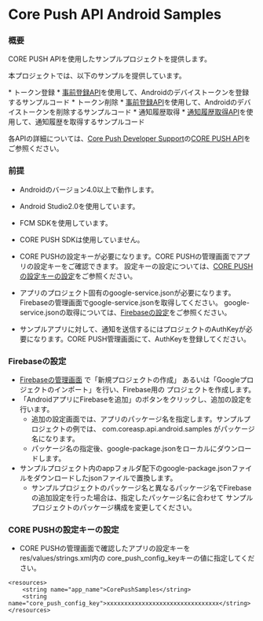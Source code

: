 # Core Push API Android Samples

###  概要
<p>CORE PUSH APIを使用したサンプルプロジェクトを提供します。</p>
<p>本プロジェクトでは、以下のサンプルを提供しています。</p>
* トークン登録
  * <a href="http://developer.core-asp.com/api_token.php">事前登録API</a>を使用して、Androidのデバイストークンを登録するサンプルコード
* トークン削除
  * <a href="http://developer.core-asp.com/api_token.php">事前登録API</a>を使用して、Androidのデバイストークンを削除するサンプルコード
* 通知履歴取得
  * <a href="http://developer.core-asp.com/api_history.php">通知履歴取得API</a>を使用して、通知履歴を取得するサンプルコード

<p>各APIの詳細については、<a href="http://developer.core-asp.com/index.php">Core Push Developer Support</a>の<a href="http://developer.core-asp.com/api_token.php">CORE PUSH API</a>をご参照ください。</p>

### 前提
  * Androidのバージョン4.0以上で動作します。
  * Android Studio2.0を使用しています。
  * FCM SDKを使用しています。
  * CORE PUSH SDKは使用していません。
  * CORE PUSHの設定キーが必要になります。CORE PUSHの管理画面でアプリの設定キーをご確認できます。
  設定キーの設定については、<a href="#config_key">CORE PUSHの設定キーの設定</a>をご参照ください。
  
  * アプリのプロジェクト固有のgoogle-service.jsonが必要になります。Firebaseの管理画面でgoogle-service.jsonを取得してください。 google-service.jsonの取得については、<a href="#firebase_setting">Firebaseの設定</a>をご参照ください。
  * サンプルアプリに対して、通知を送信するにはプロジェクトのAuthKeyが必要になります。CORE PUSH管理画面にて、AuthKeyを登録してください。
  
  
### <div id="firebase_setting">Firebaseの設定</div>
  * <a href="https://console.firebase.google.com">Firebaseの管理画面</a>
  で「新規プロジェクトの作成」 あるいは「Googleプロジェクトのインポート」を行い、Firebase用の
  プロジェクトを作成します。
  * 「AndroidアプリにFirebaseを追加」のボタンをクリックし、追加の設定を行います。
    * 追加の設定画面では、アプリのパッケージ名を指定します。サンプルプロジェクトの例では、
    com.coreasp.api.android.samples がパッケージ名になります。
    * パッケージ名の指定後、google-package.jsonをローカルにダウンロードします。
  * サンプルプロジェクト内のappフォルダ配下のgoogle-package.jsonファイルをダウンロードしたjsonファイルで置換します。
    * サンプルプロジェクトのパッケージ名と異なるパッケージ名でFirebaseの追加設定を行った場合は、指定したパッケージ名に合わせて
    サンプルプロジェクトのパッケージ構成を変更してください。
    

### <div id="config_key">CORE PUSHの設定キーの設定</div>
* CORE PUSHの管理画面で確認したアプリの設定キーを res/values/strings.xml内の 
core_push_config_keyキーの値に指定してください。

```
<resources>
    <string name="app_name">CorePushSamples</string>
    <string name="core_push_config_key">xxxxxxxxxxxxxxxxxxxxxxxxxxxxxxxx</string>
</resources>

```
